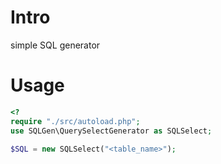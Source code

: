 # Intro
simple SQL generator
# Usage
```php
<? 
require "./src/autoload.php";
use SQLGen\QuerySelectGenerator as SQLSelect;

$SQL = new SQLSelect("<table_name>");
```